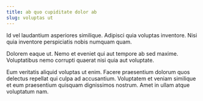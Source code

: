 ```yaml
---
title: ab quo cupiditate dolor ab
slug: voluptas ut
---
```


Id vel laudantium asperiores similique. Adipisci quia voluptas inventore. Nisi quia inventore perspiciatis nobis numquam quam.

Dolorem eaque ut. Nemo et eveniet qui aut tempore ab sed maxime. Voluptatibus nemo corrupti quaerat nisi quia aut voluptate.

Eum veritatis aliquid voluptas ut enim. Facere praesentium dolorum quos delectus repellat qui culpa ad accusantium. Voluptatem et veniam similique et eum praesentium quisquam dignissimos nostrum. Amet in ullam atque voluptatum nam.
